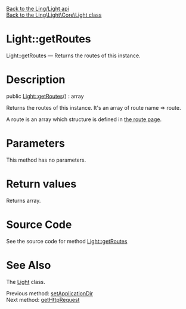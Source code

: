 [Back to the Ling/Light api](https://github.com/lingtalfi/Light/blob/master/doc/api/Ling/Light.md)<br>
[Back to the Ling\Light\Core\Light class](https://github.com/lingtalfi/Light/blob/master/doc/api/Ling/Light/Core/Light.md)


Light::getRoutes
================



Light::getRoutes — Returns the routes of this instance.




Description
================


public [Light::getRoutes](https://github.com/lingtalfi/Light/blob/master/doc/api/Ling/Light/Core/Light/getRoutes.md)() : array




Returns the routes of this instance.
It's an array of route name => route.

A route is an array which structure is defined in [the route page](https://github.com/lingtalfi/Light/blob/master/doc/pages/route.md).




Parameters
================

This method has no parameters.


Return values
================

Returns array.








Source Code
===========
See the source code for method [Light::getRoutes](https://github.com/lingtalfi/Light/blob/master/Core/Light.php#L254-L257)


See Also
================

The [Light](https://github.com/lingtalfi/Light/blob/master/doc/api/Ling/Light/Core/Light.md) class.

Previous method: [setApplicationDir](https://github.com/lingtalfi/Light/blob/master/doc/api/Ling/Light/Core/Light/setApplicationDir.md)<br>Next method: [getHttpRequest](https://github.com/lingtalfi/Light/blob/master/doc/api/Ling/Light/Core/Light/getHttpRequest.md)<br>

